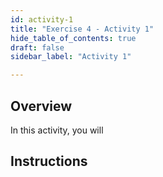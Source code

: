 ```yaml
---
id: activity-1
title: "Exercise 4 - Activity 1"
hide_table_of_contents: true
draft: false
sidebar_label: "Activity 1"

---
```


## Overview
In this activity, you will 


## Instructions
